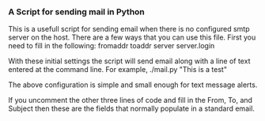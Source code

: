 ### A Script for sending mail in Python

This is a usefull script for sending email when there is no configured smtp server on the host. There are a few ways that you can use this file. First you need to fill in the following:
fromaddr
toaddr
server
server.login

With these initial settings the script will send email along with a line of text entered at the command line. For example, ./mail.py "This is a test"

The above configuration is simple and small enough for text message alerts.

If you uncomment the other three lines of code and fill in the From, To, and Subject then these are the fields that normally populate in a standard email.
